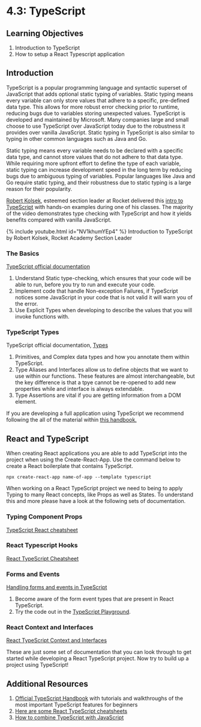 # 4.3: TypeScript

## Learning Objectives

1. Introduction to TypeScript
2. How to setup a React Typescript application

## Introduction

TypeScript is a popular programming language and syntactic superset of JavaScript that adds optional static typing of variables. Static typing means every variable can only store values that adhere to a specific, pre-defined data type. This allows for more robust error checking prior to runtime, reducing bugs due to variables storing unexpected values. TypeScript is developed and maintained by Microsoft. Many companies large and small choose to use TypeScript over JavaScript today due to the robustness it provides over vanilla JavaScript. Static typing in TypeScript is also similar to typing in other common languages such as Java and Go.&#x20;

Static typing means every variable needs to be declared with a specific data type, and cannot store values that do not adhere to that data type. While requiring more upfront effort to define the type of each variable, static typing can increase development speed in the long term by reducing bugs due to ambiguous typing of variables. Popular languages like Java and Go require static typing, and their robustness due to static typing is a large reason for their popularity.

<a href="https://www.linkedin.com/in/robert-kolsek/" target="_blank">Robert Kolsek</a>, esteemed section leader at Rocket delivered this <a href="https://youtu.be/NV1khumYEp4?si=WtIKgLEGHHUGS7il" target="_blank">intro to TypeScript</a> with hands-on examples during one of his classes. The majority of the video demonstrates type checking with TypeScript and how it yields benefits compared with vanilla JavaScript.

{% include youtube.html id="NV1khumYEp4" %}
Introduction to TypeScript by Robert Kolsek, Rocket Academy Section Leader


### The Basics

<a href="https://www.typescriptlang.org/docs/handbook/2/basic-types.html" target="_blank">TypeScript official documentation</a>


1. Understand Static type-checking, which ensures that your code will be able to run, before you try to run and execute your code.
2. Implement code that handle Non-exception Failures, if TypeScript notices some JavaScript in your code that is not valid it will warn you of the error.
3. Use Explicit Types when developing to describe the values that you will invoke functions with.



### TypeScript Types

TypeScript official documentation, <a href="https://www.typescriptlang.org/docs/handbook/2/everyday-types.html" target="_blank">Types</a>


1. Primitives, and Complex data types and how you annotate them within TypeScript.
2. Type Aliases and Interfaces allow us to define objects that we want to use within our functions. These features are almost interchangeable, but the key difference is that a tpye cannot be re-opened to add new properties while and interface is always extendable. &#x20;
3. Type Assertions are vital if you are getting information from a DOM element.



If you are developing a full application using TypeScript we recommend following the all of the material within <a href="https://www.typescriptlang.org/docs/handbook/intro.html" target="_blank">this handbook.</a>



## React and TypeScript

When creating React applications you are able to add TypeScript into the project when using the Create-React-App. Use the command below to create a React boilerplate that contains TypeScript.

```
npx create-react-app name-of-app --template typescript
```

When working on a React TypeScript project we need to being to apply Typing to many React concepts, like Props as well as States. To understand this and more please have a look at the following sets of documentation.&#x20;



### Typing Component Props

<a href="https://react-typescript-cheatsheet.netlify.app/docs/basic/getting-started/basic_type_example" target="_blank">TypeScript React cheatsheet</a>


### React Typescript Hooks

<a href="https://react-typescript-cheatsheet.netlify.app/docs/basic/getting-started/hooks" target="_blank">React TypeScript Cheatsheet</a>


### Forms and Events&#x20;

<a href="https://react-typescript-cheatsheet.netlify.app/docs/basic/getting-started/forms_and_events" target="_blank">Handling forms and events in TypeScript</a>


1. Become aware of the form event types that are present in React TypeScript.
2. Try the code out in the <a href="https://www.typescriptlang.org/play?#code/JYWwDg9gTgLgBAJQKYEMDG8BmUIjgcilQ3wFgAoCtCAOwGctoRlM4BeRYmAOgFc6kLABQBKClVoM4AMSbs4o9gD4FFOHAA8mJmrhFMbAN7aozJJgC+u2gGVeAIxDAYRoUgBcndDxsBPGjAAFkgwwGgAogBuSAEiynCGuupI3GBE0QEAIuYovAA2MKIA3Elw1PTwMChQAOYh8ilVtfUodHAwvmBIEKyN1XXwAGQJpckgKMB5noZwkSh5vB5wDFDANDVwFiXk6rtwYK10AO7QACbTs-OLnitrG1ulDzu75VJI45PyTQPc7xN53DmCyQRTgAHowe1Okg0ME0ABrOgAQlKr3gBzoxzOX36IVShxOUFOgKuIPBkI6XVhMMRKOe6ghcBCaG4rN0Fis5CUug0p2AkW59M0eRQ9iQeUFe3U4Q+U1GmjWYF4lWhbAARH9Jmq4DQUCAkOrNXltWDJbsNGCRWKJTywXyBTz7Wb1BoreLnbsAAoEs7ueUaRXKqFddUYrFE7W6-Whn0R8Eei1um3PC1Ox38hOBlUhtV0BxOGDaoGLdUAGQgGzWJrNqYzFAtJhAgpEQA" target="_blank">TypeScript Playground</a>.&#x20;

### React Context and Interfaces

<a href="https://react-typescript-cheatsheet.netlify.app/docs/basic/getting-started/context" target="_blank">React TypeScript Context and Interfaces</a>


These are just some set of documentation that you can look through to get started while developing a React TypeScript project. Now try to build up a project using TypeScript!



## Additional Resources

1. <a href="https://www.typescriptlang.org/docs/handbook/intro.html" target="_blank">Official TypeScript Handbook</a> with tutorials and walkthroughs of the most important TypeScript features for beginners
2. <a href="https://github.com/typescript-cheatsheets/react#reacttypescript-cheatsheets" target="_blank">Here are some React TypeScript cheatsheets</a>
3. <a href="https://www.typescriptlang.org/" target="_blank">How to combine TypeScript with JavaScript </a>
